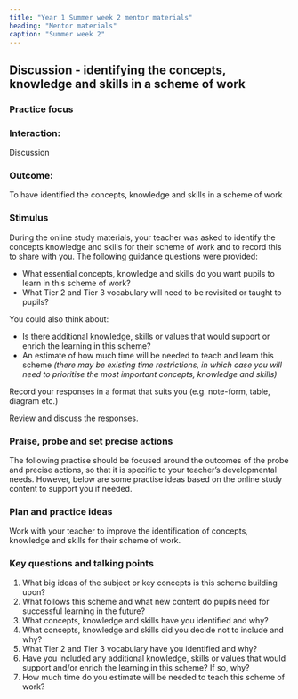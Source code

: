 ```yaml
---
title: "Year 1 Summer week 2 mentor materials"
heading: "Mentor materials"
caption: "Summer week 2"
---
```


## Discussion - identifying the concepts, knowledge and skills in a scheme of work

### Practice focus

### Interaction:

Discussion

### Outcome:

To have identified the concepts, knowledge and skills in a scheme of work

### Stimulus

During the online study materials, your teacher was asked to identify the concepts knowledge and skills for their scheme of work and to record this to share with you. The following guidance questions were provided:

- What essential concepts, knowledge and skills do you want pupils to learn in this scheme of work?
- What Tier 2 and Tier 3 vocabulary will need to be revisited or taught to pupils?

You could also think about:

- Is there additional knowledge, skills or values that would support or enrich the learning in this scheme?
- An estimate of how much time will be needed to teach and learn this scheme _(there may be existing time restrictions, in which case you will need to prioritise the most important concepts, knowledge and skills)_

Record your responses in a format that suits you (e.g. note-form, table, diagram etc.)

Review and discuss the responses.

### Praise, probe and set precise actions

The following practise should be focused around the outcomes of the probe and precise actions, so that it is specific to your teacher’s developmental needs. However, below are some practise ideas based on the online study content to support you if needed.

### Plan and practice ideas

Work with your teacher to improve the identification of concepts, knowledge and skills for their scheme of work.

### Key questions and talking points

1. What big ideas of the subject or key concepts is this scheme building upon?
2. What follows this scheme and what new content do pupils need for successful learning in the future?
3. What concepts, knowledge and skills have you identified and why?
4. What concepts, knowledge and skills did you decide not to include and why?
5. What Tier 2 and Tier 3 vocabulary have you identified and why?
6. Have you included any additional knowledge, skills or values that would support and/or enrich the learning in this scheme? If so, why?
7. How much time do you estimate will be needed to teach this scheme of work?
